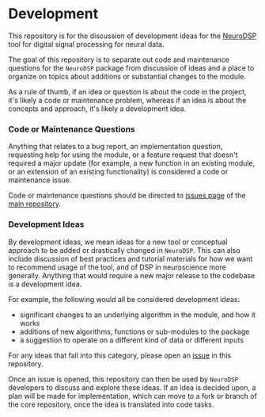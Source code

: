 # Development

This repository is for the discussion of development ideas for the [NeuroDSP](https://github.com/neurodsp-tools/neurodsp) tool for digital signal processing for neural data. 

The goal of this repository is to separate out code and maintenance questions for the `NeuroDSP` package from discussion of ideas and a place to organize on topics about additions or substantial changes to the module.

As a rule of thumb, if an idea or question is about the code in the project, it's likely a code or maintenance problem, whereas if an idea is about the concepts and approach, it's likely a development idea.

### Code or Maintenance Questions

Anything that relates to a bug report, an implementation question, requesting help for using the module, or a feature request that doesn't required a major update (for example, a new function in an existing module, or an extension of an existing functionality) is considered a code or maintenance issue.

Code or maintenance questions should be directed to [issues page](https://github.com/neurodsp-tools/neurodsp/issues) of the [main repository](https://github.com/neurodsp-tools/neurodsp).

### Development Ideas

By development ideas, we mean ideas for a new tool or conceptual approach to be added or drastically changed in `NeuroDSP`. This can also include discussion of best practices and tutorial materials for how we want to recommend usage of the tool, and of DSP in neuroscience more generally. Anything that would require a new major release to the codebase is a development idea. 

For example, the following would all be considered development ideas:
- significant changes to an underlying algorithm in the module, and how it works
- additions of new algorithms, functions or sub-modules to the package
- a suggestion to operate on a different kind of data or different inputs

For any ideas that fall into this category, please open an [issue](https://github.com/neurodsp-tools/development/issues) in this repository. 

Once an issue is opened, this repository can then be used by `NeuroDSP` developers to discuss and explore these ideas. If an idea is decided upon, a plan will be made for implementation, which can move to a fork or branch of the core repository, once the idea is translated into code tasks. 
